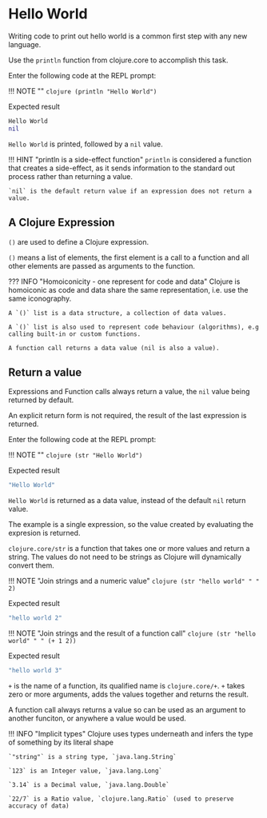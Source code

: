 # Hello World

Writing code to print out hello world is a common first step with any new language.

Use the `println` function from clojure.core to accomplish this task.

Enter the following code at the REPL prompt:

!!! NOTE ""
    ```clojure
    (println "Hello World")
    ```

Expected result

```clojure
Hello World
nil 
```

`Hello World` is printed, followed by a `nil` value.

!!! HINT "println is a side-effect function"
    `println` is considered a function that creates a side-effect, as it sends information to the standard out process rather than returning a value.

    `nil` is the default return value if an expression does not return a value.


## A Clojure Expression

`()` are used to define a Clojure expression.

`()` means a list of elements, the first element is a call to a function and all other elements are passed as arguments to the function.

??? INFO "Homoiconicity - one represent for code and data"
    Clojure is homoiconic as code and data share the same representation, i.e. use the same iconography.

    A `()` list is a data structure, a collection of data values.

    A `()` list is also used to represent code behaviour (algorithms), e.g calling built-in or custom functions.

    A function call returns a data value (nil is also a value).


## Return a value

Expressions and Function calls always return a value, the `nil` value being returned by default.

An explicit return form is not required, the result of the last expression is returned.

Enter the following code at the REPL prompt:

!!! NOTE ""
    ```clojure
    (str "Hello World")
    ```

Expected result

```clojure
"Hello World"
```

`Hello World` is returned as a data value, instead of the default `nil` return value.

The example is a single expression, so the value created by evaluating the expresion is returned.

`clojure.core/str` is a function that takes one or more values and return a string.  The values do not need to be strings as Clojure will dynamically convert them.

!!! NOTE "Join strings and a numeric value"
    ```clojure
    (str "hello world" " " 2)
    ```

Expected result

```clojure
"hello world 2"
```

!!! NOTE "Join strings and the result of a function call"
    ```clojure
    (str "hello world" " " (+ 1 2))
    ```

Expected result

```clojure
"hello world 3"
```

`+` is the name of a function, its qualified name is `clojure.core/+`.  `+` takes zero or more arguments, adds the values together and returns the result.

A function call always returns a value so can be used as an argument to another funciton, or anywhere a value would be used.


!!! INFO "Implicit types"
    Clojure uses types underneath and infers the type of something by its literal shape

    `"string"` is a string type, `java.lang.String`

    `123` is an Integer value, `java.lang.Long`

    `3.14` is a Decimal value, `java.lang.Double`

    `22/7` is a Ratio value, `clojure.lang.Ratio` (used to preserve accuracy of data)
